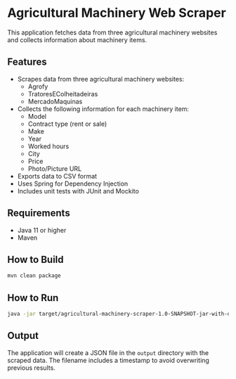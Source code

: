 # Agricultural Machinery Web Scraper

This application fetches data from three agricultural machinery websites and collects information about machinery items.

## Features

- Scrapes data from three agricultural machinery websites:
  - Agrofy
  - TratoresEColheitadeiras
  - MercadoMaquinas
- Collects the following information for each machinery item:
  - Model
  - Contract type (rent or sale)
  - Make
  - Year
  - Worked hours
  - City
  - Price
  - Photo/Picture URL
- Exports data to CSV format
- Uses Spring for Dependency Injection
- Includes unit tests with JUnit and Mockito

## Requirements

- Java 11 or higher
- Maven

## How to Build

```bash
mvn clean package
```

## How to Run

```bash
java -jar target/agricultural-machinery-scraper-1.0-SNAPSHOT-jar-with-dependencies.jar
```

## Output

The application will create a JSON file in the `output` directory with the scraped data. The filename includes a timestamp to avoid overwriting previous results.
